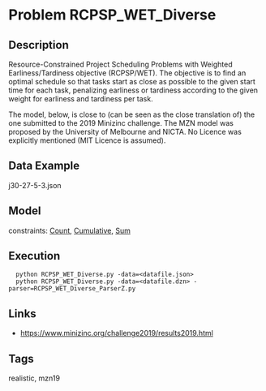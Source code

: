 # Problem RCPSP_WET_Diverse
## Description
Resource-Constrained Project Scheduling Problems with Weighted Earliness/Tardiness objective (RCPSP/WET).
The objective is to find an optimal schedule so that tasks start as close as possible to the given start time for each task,
penalizing earliness or tardiness according to the given weight for earliness and tardiness per task.

The model, below, is close to (can be seen as the close translation of) the one submitted to the 2019 Minizinc challenge.
The MZN model was proposed by the University of Melbourne and NICTA.
No Licence was explicitly mentioned (MIT Licence is assumed).

## Data Example
  j30-27-5-3.json

## Model
  constraints: [Count](http://pycsp.org/documentation/constraints/Count), [Cumulative](http://pycsp.org/documentation/constraints/Cumulative), [Sum](http://pycsp.org/documentation/constraints/Sum)

## Execution
```
  python RCPSP_WET_Diverse.py -data=<datafile.json>
  python RCPSP_WET_Diverse.py -data=<datafile.dzn> -parser=RCPSP_WET_Diverse_ParserZ.py
```

## Links
  - https://www.minizinc.org/challenge2019/results2019.html

## Tags
  realistic, mzn19
